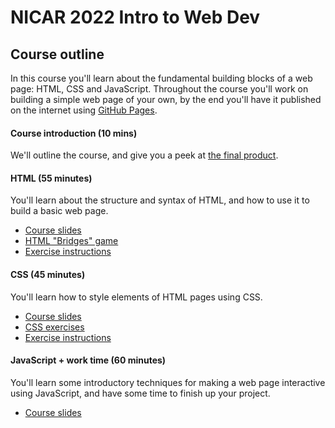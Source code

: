 # NICAR 2022 Intro to Web Dev

## Course outline

In this course you'll learn about the fundamental building blocks of a web page: HTML, CSS and JavaScript. Throughout the course you'll work on building a simple web page of your own, by the end you'll have it published on the internet using [GitHub Pages](https://pages.github.com/).

#### Course introduction (10 mins)

We'll outline the course, and give you a peek at [the final product](https://nicar-2022-web-dev.github.io/intro-web-dev/).

#### HTML (55 minutes)

You'll learn about the structure and syntax of HTML, and how to use it to build a basic web page.

- [Course slides](https://docs.google.com/presentation/d/1iPqhyozAEBhQreZ85pMRZP-O3X2Uhjci3Tmxhsq9F48/)
- [HTML "Bridges" game](https://bridges.datajourn.com/)
- [Exercise instructions](instructions/1.%20HTML.md)

#### CSS (45 minutes)

You'll learn how to style elements of HTML pages using CSS.

- [Course slides](https://docs.google.com/presentation/d/1gpxG1-zv7NWeDOMaSU4O9jOAk7dj3J3LJcAogsB06tM/)
- [CSS exercises](https://css1.datajourn.com/)
- [Exercise instructions](instructions/2.%20CSS.md)

#### JavaScript + work time (60 minutes)

You'll learn some introductory techniques for making a web page interactive using JavaScript, and have some time to finish up your project.

- [Course slides](https://docs.google.com/presentation/d/13bRODJuToHcIHqtkmzeibqSRafli2EvCFUGEH_3eeFw/)
